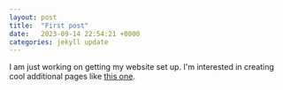 ```yaml
---
layout: post
title:  "First post"
date:   2023-09-14 22:54:21 +0000
categories: jekyll update
---
```

I am just working on getting my website set up. I'm interested in creating cool additional pages like [this one](traininglog.md).
